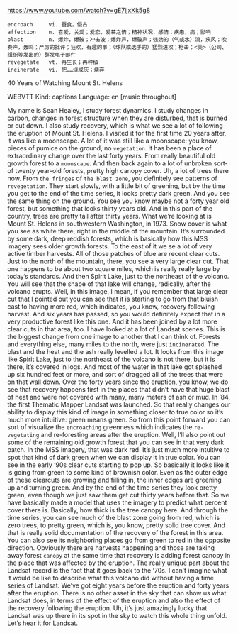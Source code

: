 https://www.youtube.com/watch?v=gE7jjxXk5g8 

```  
encroach     vi. 蚕食，侵占
affection    n. 喜爱，关爱；爱恋，爱慕之情；精神状况，感情；疾患，病；影响
blast        n. 爆炸，爆破；冲击波；爆炸声，爆破声；强劲的（气或水）流，疾风；吹奏声，轰鸣；严厉的批评；狂欢，有趣的事；（球队或选手的）猛烈进攻；枪击；<美>（公司、组织等发出的）群发电子邮件
revegetate   vt. 再生长；再种植  
incinerate   vi. 把……烧成灰；烧弃      
```



40 Years of Watching Mount St. Helens 

WEBVTT Kind: captions Language: en [music throughout] 

My name is Sean Healey, I study forest dynamics. I study changes in carbon, changes in forest structure when they are disturbed, that is burned or cut down. I also study recovery, which is what we see a lot of following the eruption of Mount St. Helens. I visited it for the first time 20 years after, it was like a moonscape. A lot of it was still like a moonscape: you know, pieces of pumice on the ground, no `vegetation`. It has been a place of extraordinary change over the last forty years. From really beautiful old growth forest to a `moonscape`. And then back again to a lot of unbroken sort-of twenty year-old forests, pretty high canopy cover. Uh, a lot of trees there now. From `the fringes` of `the blast zone`, you definitely see patterns of `revegetation`. They start slowly, with a little bit of greening, but by the time you get to the end of the time series, it looks pretty dark green. And you see the same thing on the ground. You see you know maybe not a forty year old forest, but something that looks thirty years old. And in this part of the country, trees are pretty tall after thirty years. What we’re looking at is Mount St. Helens in southwestern Washington, in 1973. Snow cover is what you see as white there, right in the middle of the mountain. It’s surrounded by some dark, deep reddish forests, which is basically how this MSS imagery sees older growth forests. To the east of it we se a lot of very active timber harvests. All of those patches of blue are recent clear cuts. Just to the north of the mountain, there, you see a very large clear cut. That one happens to be about two square miles, which is really really large by today’s standards. And then Spirit Lake, just to the northeast of the volcano. You will see that the shape of that lake will change, radically, after the volcano erupts. Well, in this image, I mean, if you remember that large clear cut that I pointed out you can see that it is starting to go from that bluish cast to having more red, which indicates, you know, recovery following harvest. And six years has passed, so you would definitely expect that in a very productive forest like this one. And it has been joined by a lot more clear cuts in that area, too. I have looked at a lot of Landsat scenes. This is the biggest change from one image to another that I can think of. Forests and everything else, many miles to the north, were just `incinerated`. The blast and the heat and the ash really levelled a lot. It looks from this image like Spirit Lake, just to the northeast of the volcano is not there, but it is there, it’s covered in logs. And most of the water in that lake got splashed up six hundred feet or more, and sort of dragged all of the trees that were on that wall down. Over the forty years since the eruption, you know, we do see that recovery happens first in the places that didn’t have that huge blast of heat and were not covered with many, many meters of ash or mud. In ’84, the first Thematic Mapper Landsat was launched. So that really changes our ability to display this kind of image in something closer to true color so it’s much more intuitive: green means green. So from this point forward you can sort of visualize the `encroaching` greenness which indicates the `re-vegetating` and re-foresting areas after the eruption. Well, I’ll also point out some of the remaining old growth forest that you can see in that very dark patch. In the MSS imagery, that was dark red. It’s just much more intuitive to spot that kind of dark green when we can display it in true color. You can see in the early ‘90s clear cuts starting to pop up. So basically it looks like it is going from green to some kind of brownish color. Even as the outer edge of these clearcuts are growing and filling in, the inner edges are greening up and turning green. And by the end of the time series they look pretty green, even though we just saw them get cut thirty years before that. So we have basically made a model that uses the imagery to predict what percent cover there is. Basically, how thick is the tree canopy here. And through the time series, you can see much of the blast zone going from red, which is zero trees, to pretty green, which is, you know, pretty solid tree cover. And that is really solid documentation of the recovery of the forest in this area. You can also see its neighboring places go from green to red in the opposite direction. Obviously there are harvests happening and those are taking away forest `canopy` at the same time that recovery is adding forest canopy in the place that was affected by the eruption. The really unique part about the Landsat record is the fact that it goes back to the ‘70s. I can’t imagine what it would be like to describe what this volcano did without having a time series of Landsat. We’ve got eight years before the eruption and forty years after the eruption. There is no other asset in the sky that can show us what Landsat does, in terms of the effect of the eruption and also the effect of the recovery following the eruption. Uh, it’s just amazingly lucky that Landsat was up there in its spot in the sky to watch this whole thing unfold. Let’s hear it for Landsat. 